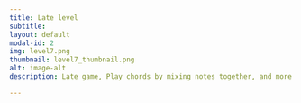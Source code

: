 ```yaml
---
title: Late level
subtitle: 
layout: default
modal-id: 2
img: level7.png
thumbnail: level7_thumbnail.png
alt: image-alt
description: Late game, Play chords by mixing notes together, and more !

---
```

